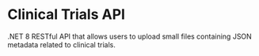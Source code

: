 ﻿# Clinical Trials API

.NET 8 RESTful API that allows users to upload small files containing JSON metadata related to clinical trials.